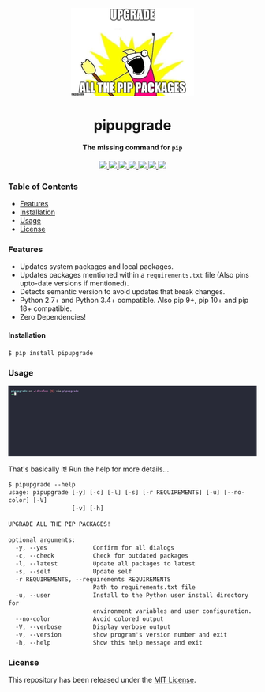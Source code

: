 <div align="center">
    <img src=".github/assets/meme.jpg" width="250">
    <h1>
        pipupgrade
    </h1>
    <h4>The missing command for <code>pip</code></h4>
</div>

<p align="center">
    <a href="https://travis-ci.org/achillesrasquinha/pipupgrade">
        <img src="https://img.shields.io/travis/achillesrasquinha/pipupgrade.svg?style=flat-square">
    </a>
    <a href="https://coveralls.io/github/achillesrasquinha/pipupgrade">
        <img src="https://img.shields.io/coveralls/github/achillesrasquinha/pipupgrade.svg?style=flat-square">
    </a>
    <a href="https://pypi.org/project/pipupgrade/">
		<img src="https://img.shields.io/pypi/v/pipupgrade.svg?style=flat-square">
	</a>
    <a href="https://pypi.org/project/pipupgrade/">
		<img src="https://img.shields.io/pypi/l/pipupgrade.svg?style=flat-square">
	</a>
    <a href="https://pypi.org/project/pipupgrade/">
		<img src="https://img.shields.io/pypi/pyversions/pipupgrade.svg?style=flat-square">
	</a>
	<a href="https://saythanks.io/to/achillesrasquinha">
		<img src="https://img.shields.io/badge/Say%20Thanks-🦉-1EAEDB.svg?style=flat-square">
	</a>
	<a href="https://paypal.me/achillesrasquinha">
		<img src="https://img.shields.io/badge/donate-💵-f44336.svg?style=flat-square">
	</a>
</p>

### Table of Contents
* [Features](#Features)
* [Installation](#installation)
* [Usage](#usage)
* [License](#license)

### Features
* Updates system packages and local packages.
* Updates packages mentioned within a `requirements.txt` file (Also pins upto-date versions if mentioned).
* Detects semantic version to avoid updates that break changes.
* Python 2.7+ and Python 3.4+ compatible. Also pip 9+, pip 10+ and pip 18+ compatible.
* Zero Dependencies!

#### Installation

```shell
$ pip install pipupgrade
```

### Usage

<div align="center">
    <img src=".github/assets/demo.gif">
</div>

That's basically it! Run the help for more details...

```
$ pipupgrade --help
usage: pipupgrade [-y] [-c] [-l] [-s] [-r REQUIREMENTS] [-u] [--no-color] [-V]
                  [-v] [-h]

UPGRADE ALL THE PIP PACKAGES!

optional arguments:
  -y, --yes             Confirm for all dialogs
  -c, --check           Check for outdated packages
  -l, --latest          Update all packages to latest
  -s, --self            Update self
  -r REQUIREMENTS, --requirements REQUIREMENTS
                        Path to requirements.txt file
  -u, --user            Install to the Python user install directory for
                        environment variables and user configuration.
  --no-color            Avoid colored output
  -V, --verbose         Display verbose output
  -v, --version         show program's version number and exit
  -h, --help            Show this help message and exit
```

### License

This repository has been released under the [MIT License](LICENSE).